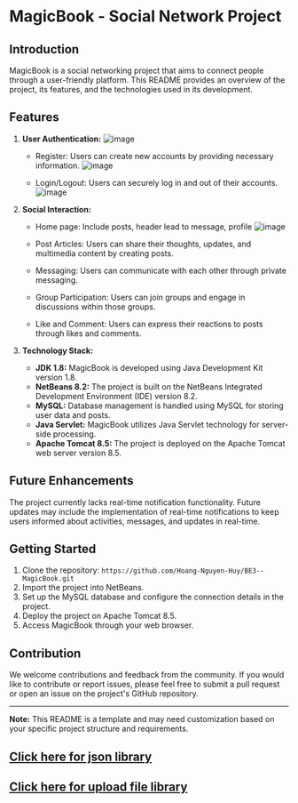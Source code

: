 # MagicBook - Social Network Project

## Introduction
MagicBook is a social networking project that aims to connect people through a user-friendly platform. This README provides an overview of the project, its features, and the technologies used in its development.

## Features
1. **User Authentication:**
   ![image](https://github.com/Hoang-Nguyen-Huy/BE3--MagicBook/assets/121879570/f2050f0b-fdaa-4d4e-929b-368507ba778e)
   
   - Register: Users can create new accounts by providing necessary information.
   ![image](https://github.com/Hoang-Nguyen-Huy/BE3--MagicBook/assets/121879570/de4baaef-526b-4321-91ee-be745bf485fa)

   - Login/Logout: Users can securely log in and out of their accounts.
    ![image](https://github.com/Hoang-Nguyen-Huy/BE3--MagicBook/assets/121879570/632d2ae3-0435-4c82-90b1-99ed94550eea)

3. **Social Interaction:**
   - Home page: Include posts, header lead to message, profile
     ![image](https://github.com/Hoang-Nguyen-Huy/BE3--MagicBook/assets/121879570/fea19a6c-05dc-4c7e-bbf4-87a58f11b9f0)
     
   - Post Articles: Users can share their thoughts, updates, and multimedia content by creating posts.
   - Messaging: Users can communicate with each other through private messaging.
   - Group Participation: Users can join groups and engage in discussions within those groups.
   - Like and Comment: Users can express their reactions to posts through likes and comments.

4. **Technology Stack:**
   - **JDK 1.8:** MagicBook is developed using Java Development Kit version 1.8.
   - **NetBeans 8.2:** The project is built on the NetBeans Integrated Development Environment (IDE) version 8.2.
   - **MySQL:** Database management is handled using MySQL for storing user data and posts.
   - **Java Servlet:** MagicBook utilizes Java Servlet technology for server-side processing.
   - **Apache Tomcat 8.5:** The project is deployed on the Apache Tomcat web server version 8.5.

## Future Enhancements
The project currently lacks real-time notification functionality. Future updates may include the implementation of real-time notifications to keep users informed about activities, messages, and updates in real-time.

## Getting Started
1. Clone the repository: `https://github.com/Hoang-Nguyen-Huy/BE3--MagicBook.git`
2. Import the project into NetBeans.
3. Set up the MySQL database and configure the connection details in the project.
4. Deploy the project on Apache Tomcat 8.5.
5. Access MagicBook through your web browser.

## Contribution
We welcome contributions and feedback from the community. If you would like to contribute or report issues, please feel free to submit a pull request or open an issue on the project's GitHub repository.

---

**Note:** This README is a template and may need customization based on your specific project structure and requirements. 
## [Click here for json library](http://www.java2s.com/Code/Jar/c/Downloadcomfasterxmljacksoncorejar.htm)
## [Click here for upload file library](https://drive.google.com/file/d/1RBecDy4-vdBL6fsaQ_D-znriTT8HVmjP/view)
